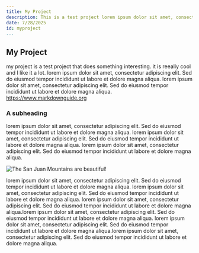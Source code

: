 ```yaml
---
title: My Project
description: This is a test project lorem ipsum dolor sit amet, consectetur adipiscing elit. Sed do eiusmod tempor incididunt ut labore et dolore magna aliqua.
date: 7/28/2025
id: myproject
...
```

## My Project
my project is a test project that does something interesting. it is reeally cool and I like it a lot. lorem ipsum dolor sit amet, consectetur adipiscing elit. Sed do eiusmod tempor incididunt ut labore et dolore magna aliqua. lorem ipsum dolor sit amet, consectetur adipiscing elit. Sed do eiusmod tempor incididunt ut labore et dolore magna aliqua.
<https://www.markdownguide.org>
### A subheading
lorem ipsum dolor sit amet, consectetur adipiscing elit. Sed do eiusmod tempor incididunt ut labore et dolore magna aliqua. lorem ipsum dolor sit amet, consectetur adipiscing elit. Sed do eiusmod tempor incididunt ut labore et dolore magna aliqua. lorem ipsum dolor sit amet, consectetur adipiscing elit. Sed do eiusmod tempor incididunt ut labore et dolore magna aliqua.

![The San Juan Mountains are beautiful!](https://mdg.imgix.net/assets/images/san-juan-mountains.jpg?auto=format&fit=clip&q=40&w=1080 "San Juan Mountains")

lorem ipsum dolor sit amet, consectetur adipiscing elit. Sed do eiusmod tempor incididunt ut labore et dolore magna aliqua. lorem ipsum dolor sit amet, consectetur adipiscing elit. Sed do eiusmod tempor incididunt ut labore et dolore magna aliqua. lorem ipsum dolor sit amet, consectetur adipiscing elit. Sed do eiusmod tempor incididunt ut labore et dolore magna aliqua.lorem ipsum dolor sit amet, consectetur adipiscing elit. Sed do eiusmod tempor incididunt ut labore et dolore magna aliqua. lorem ipsum dolor sit amet, consectetur adipiscing elit. Sed do eiusmod tempor incididunt ut labore et dolore magna aliqua.lorem ipsum dolor sit amet, consectetur adipiscing elit. Sed do eiusmod tempor incididunt ut labore et dolore magna aliqua.
